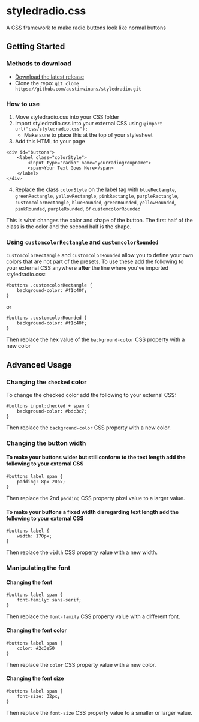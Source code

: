 # styledradio.css
A CSS framework to make radio buttons look like normal buttons
## Getting Started
### Methods to download
- [Download the latest release](https://github.com/austinwinans/styledradio/archive/master.zip)
- Clone the repo: `git clone https://github.com/austinwinans/styledradio.git`
### How to use 
1. Move styledradio.css into your CSS folder
2. Import styledradio.css into your external CSS using `@import url("css/styledradio.css");`
    - Make sure to place this at the top of your stylesheet
3. Add this HTML to your page
```
<div id="buttons">
    <label class="colorStyle">
        <input type="radio" name="yourradiogroupname">
        <span>Your Text Goes Here</span>
    </label>
</div>
```
4. Replace the class `colorStyle` on the label tag with  `blueRectangle`, `greenRectangle`, `yellowRectangle`, `pinkRectangle`, `purpleRectangle`, `customcolorRectangle`,  `blueRounded`, `greenRounded`, `yellowRounded`, `pinkRounded`, `purpleRounded`, or `customcolorRounded`

This is what changes the color and shape of the button. The first half of the class is the color and the second half is the shape.
### Using `customcolorRectangle` and `customcolorRounded`
`customcolorRectangle` and `customcolorRounded` allow you to define your own colors that are not part of the presets. To use these add the following to your external CSS anywhere **after** the line where you've imported styledradio.css:
```
#buttons .customcolorRectangle {
    background-color: #f1c40f;
}
```
or
```
#buttons .customcolorRounded {
    background-color: #f1c40f;
}
```
Then replace the hex value of the `background-color` CSS property with a new color
## Advanced Usage
### Changing the `checked` color
To change the checked color add the following to your external CSS:
```
#buttons input:checked + span {
    background-color: #bdc3c7;
}
```
Then replace the `background-color` CSS property with a new color.
### Changing the button width
#### To make your buttons wider but still conform to the text length add the following to your external CSS
```
#buttons label span {
    padding: 8px 20px;
}
```
Then replace the 2nd `padding` CSS property pixel value to a larger value.
#### To make your buttons a fixed width disregarding text length add the following to your external CSS
```
#buttons label {
    width: 170px;
}
```
Then replace the `width` CSS property value with a new width.
### Manipulating the font
#### Changing the font
```
#buttons label span {
    font-family: sans-serif;
}
```
Then replace the `font-family` CSS property value with a different font.
#### Changing the font color
```
#buttons label span {
    color: #2c3e50
}
```
Then replace the `color` CSS property value with a new color.
#### Changing the font size
```
#buttons label span {
    font-size: 32px;
}
```
Then replace the `font-size` CSS property value to a smaller or larger value.
